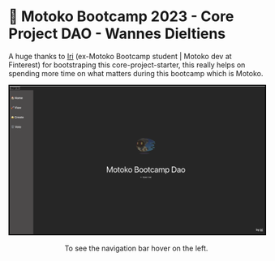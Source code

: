 # 👻 Motoko Bootcamp 2023 - Core Project DAO - Wannes Dieltiens

A huge thanks to [Iri](https://twitter.com/iriasviel) (ex-Motoko Bootcamp student | Motoko dev at Finterest) for bootstraping this core-project-starter, this really helps on spending more time on what matters during this bootcamp which is Motoko.

<p align="center"> <img src="./home.png" width="600px" style="border: 2px solid black;"> </p>
<p align="center">To see the navigation bar hover on the left.</p>
